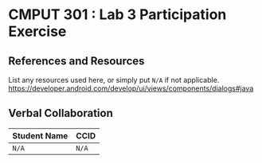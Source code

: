 # CMPUT 301 : Lab 3 Participation Exercise

## References and Resources

List any resources used here, or simply put `N/A` if not applicable.<br>
https://developer.android.com/develop/ui/views/components/dialogs#java

## Verbal Collaboration

| Student Name | CCID      |
| ------------ | --------- |
| `N/A`        | `N/A` |
